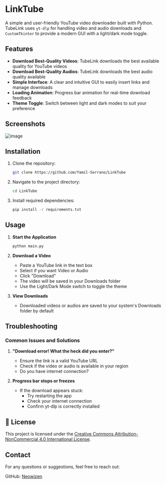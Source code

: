 # LinkTube

A simple and user-friendly YouTube video downloader built with Python. TubeLink uses `yt-dlp` for handling video and audio downloads and `CustomTkinter` to provide a modern GUI with a light/dark mode toggle.

## Features

- **Download Best-Quality Videos**: TubeLink downloads the best available quality for YouTube videos
- **Download Best-Quality Audios**: TubeLink downloads the best audio quality available 
- **Simple Interface**: A clear and intuitive GUI to easily insert links and manage downloads
- **Loading Animation**: Progress bar animation for real-time download feedback
- **Theme Toggle**: Switch between light and dark modes to suit your preference

## Screenshots

![image](https://github.com/user-attachments/assets/71b73549-e034-4a84-bba3-32585c4a8026)


## Installation

1. Clone the repository:
   ```bash
   git clone https://github.com/Yamil-Serrano/LinkTube
   ```

2. Navigate to the project directory:
   ```bash
   cd LinkTube
   ```

3. Install required dependencies:
   ```bash
   pip install -r requirements.txt
   ```

## Usage

1. **Start the Application**
   ```bash
   python main.py
   ```

2. **Download a Video**
   - Paste a YouTube link in the text box
   - Select if you want Video or Audio
   - Click "Download"
   - The video will be saved in your Downloads folder
   - Use the Light/Dark Mode switch to toggle the theme

3. **View Downloads**
   - Downloaded videos or audios are saved to your system's Downloads folder by default

## Troubleshooting

### Common Issues and Solutions

1. **"Download error! What the heck did you enter?"**
   - Ensure the link is a valid YouTube URL
   - Check if the video or audio is available in your region
   - Do you have internet connection?

2. **Progress bar stops or freezes**
   - If the download appears stuck:
     - Try restarting the app
     - Check your internet connection
     - Confirm yt-dlp is correctly installed

## 📝 License

This project is licensed under the [Creative Commons Attribution-NonCommercial 4.0 International License](LICENSE.md).

## Contact

For any questions or suggestions, feel free to reach out:

GitHub: [Neowizen](https://github.com/Yamil-Serrano)
